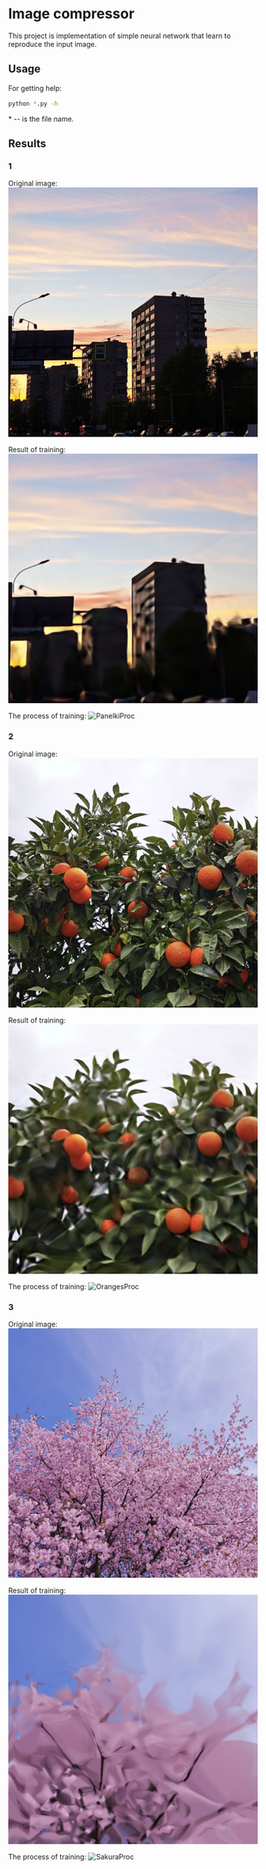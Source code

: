 # Image compressor

This project is implementation of simple neural network that learn to reproduce the input image.

## Usage

For getting help:

```bash
python *.py -h
```

\* -- is the file name.

## Results

### 1

Original image:
![Panelki](example/panelki.jpg)

Result of training:
![PanelkiRes](example/panelki_results/panelki.jpg_model_final.keras_restored.png)

The process of training:
![PanelkiProc](example/panelki.gif)

### 2

Original image:
![Oranges](example/oranges.jpg)

Result of training:
![OrangesRes](example/oranges_results/oranges.jpg_model_final.pth_restored.png)

The process of training:
![OrangesProc](example/oranges.gif)

### 3

Original image:
![Sakura](example/sakura.jpg)

Result of training:
![SakuraRes](example/sakura_results/sakura.jpg_model_final.pth_restored.png)

The process of training:
![SakuraProc](example/sakura.gif)
